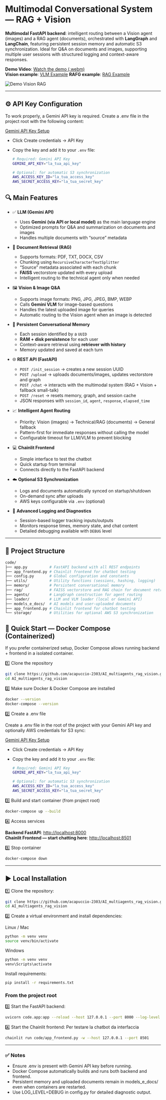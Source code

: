# Multimodal Conversational System — RAG + Vision

**Multimodal FastAPI backend**: intelligent routing between a Vision agent (images) and a RAG agent (documents), orchestrated with **LangGraph** and **LangChain**, featuring persistent session memory and automatic S3 synchronization. Ideal for Q&A on documents and images, supporting multiple user sessions with structured logging and context-aware responses.

**Demo Video**:     [Watch the demo (.webm)](./demo_vision_rag.webm)  
**Vision example**: [VLM Example](./vision_example.jpg) 
**RAFG example**:   [RAG Example](./rag_example.jpg) 


![Demo Vision RAG](demo_vision_rag.gif)


---

## ⚙️ API Key Configuration
To work properly, a Gemini API key is required.
Create a .env file in the project root with the following content:

[Gemini API Key Setup](https://console.cloud.google.com/apis/api/)

- Click Create credentials → API Key
- Copy the key and add it to your `.env` file:

  ```bash
  # Required: Gemini API Key
  GEMINI_API_KEY="la_tua_api_key"

  # Optional: for automatic S3 synchronization
  AWS_ACCESS_KEY_ID="la_tua_access_key"
  AWS_SECRET_ACCESS_KEY="la_tua_secret_key"
  ```

## 🔍 Main Features

- ✅ **LLM (Gemini API)**
  - Uses **Gemini (via API or local model)** as the main language engine
  - Optimized prompts for Q&A and summarization on documents and images
  - Handles multiple documents with “source” metadata

- 📄 **Document Retrieval (RAG)**
  - Supports formats: PDF, TXT, DOCX, CSV
  - Chunking using `RecursiveCharacterTextSplitter`
  - “Source” metadata associated with each chunk
  - **FAISS** vectorstore updated with every upload
  - Intelligent routing to the technical agent only when needed

- 🖼️ **Vision & Image Q&A**
  - Supports image formats: PNG, JPG, JPEG, BMP, WEBP
  - Calls **Gemini VLM** for image-based questions
  - Handles the latest uploaded image for queries
  - Automatic routing to the Vision agent when an image is detected

- 💾 **Persistent Conversational Memory**
  - Each session identified by a `UUID`
  - **RAM + disk persistence** for each user
  - Context-aware retrieval using **retriever with history**
  - Memory updated and saved at each turn

- 🌐 **REST API (FastAPI)**
  - `POST /init_session` → creates a new session UUID
  - `POST /upload` → uploads documents/images, updates vectorstore and graph
  - `POST /chat` → interacts with the multimodal system (RAG + Vision + fallback small-talk)
  - `POST /reset` → resets memory, graph, and session cache
  - JSON responses with `session_id`, `agent`, `response`, `elapsed_time`

- 📈 **Intelligent Agent Routing**
  - Priority: Vision (images) → Technical/RAG (documents) → General fallback
  - Pattern-first for immediate responses without calling the model
  - Configurable timeout for LLM/VLM to prevent blocking

- 💻 **Chainlit Frontend**
  - Simple interface to test the chatbot
  - Quick startup from terminal
  - Connects directly to the FastAPI backend

- ☁️ **Optional S3 Synchronization**
  - Logs and documents automatically synced on startup/shutdown
  - On-demand sync after uploads
  - AWS keys configurable via `.env` (optional)

- 📝 **Advanced Logging and Diagnostics**
  - Session-based logger tracking inputs/outputs
  - Monitors response times, memory state, and chat content
  - Detailed debugging available with `DEBUG` level


---

## 📂 Project Structure
```bash
code/
├── app.py          # FastAPI backend with all REST endpoints
├── app_frontend.py # Chainlit frontend for chatbot testing
├── config.py       # Global configuration and constants
├── utils/          # Utility functions (sessions, hashing, logging)
├── memory/         # Persistent conversational memory
├── rag/            # FAISS vectorstore and RAG chain for document retrieval
├── agents/         # LangGraph construction for agent routing
├── loader/         # LLM and VLM loader (local or Gemini API)
├── models_e_docs/  # AI models and user-uploaded documents
├── app_frontend.py # Chainlit frontend for chatbot testing
└── storage/        # Utilities for optional AWS S3 synchronization
```


## 🐳 Quick Start — Docker Compose (Containerized)

If you prefer containerized setup, Docker Compose allows running backend + frontend in a isolated container.

1️⃣ Clone the repository
```bash
git clone https://github.com/acapuccio-2303/AI_multiagents_rag_vision.git
cd AI_multiagents_rag_vision

```

2️⃣ Make sure Docker & Docker Compose are installed
```bash
docker --version
docker-compose --version
```

2️⃣ Create a .env file

Create a .env file in the root of the project with your Gemini API key and optionally AWS credentials for S3 sync:

[Gemini API Key Setup](https://console.cloud.google.com/apis/api/)

- Click Create credentials → API Key
- Copy the key and add it to your `.env` file:

  ```bash
  # Required: Gemini API Key
  GEMINI_API_KEY="la_tua_api_key"

  # Optional: for automatic S3 synchronization
  AWS_ACCESS_KEY_ID="la_tua_access_key"
  AWS_SECRET_ACCESS_KEY="la_tua_secret_key"
  ```

3️⃣ Build and start container (from project root)
```bash
docker-compose up --build
```

4️⃣ Access services

**Backend FastAPI**: [http://localhost:8000](http://localhost:8000)  
**Chainlit Frontend — start chatting here**: [http://localhost:8501](http://localhost:8501)


5️⃣ Stop container
```bash
docker-compose down
```

---


## ▶️ Local Installation

1️⃣ Clone the repository:
```bash
git clone https://github.com/acapuccio-2303/AI_multiagents_rag_vision.git
cd AI_multiagents_rag_vision
```

2️⃣ Create a virtual environment and install dependencies:

Linux / Mac
```bash
python -m venv venv
source venv/bin/activate
```

Windows
```bash
python -m venv venv
venv\Scripts\activate
```

Install requirements:
```bash
pip install -r requirements.txt
```

### From the project root
3️⃣ Start the FastAPI backend:
```bash
uvicorn code.app:app --reload --host 127.0.0.1 --port 8000 --log-level critical
```

4️⃣ Start the Chainlit frontend:
Per testare la chatbot da interfaccia
```bash
chainlit run code/app_frontend.py -w --host 127.0.0.1 --port 8501
```

---


### ✅ Notes

- Ensure .env is present with Gemini API key before running.
- Docker Compose automatically builds and runs both backend and frontend.
- Persistent memory and uploaded documents remain in models_e_docs/ even when containers are restarted.
- Use LOG_LEVEL=DEBUG in config.py for detailed diagnostic output.

